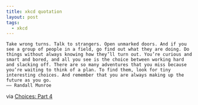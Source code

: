```yaml
---
title: xkcd quotation
layout: post
tags:
  - xkcd
---
```


    Take wrong turns. Talk to strangers. Open unmarked doors. And if you see a group of people in a field, go find out what they are doing. Do things without always knowing how they’ll turn out. You’re curious and smart and bored, and all you see is the choice between working hard and slacking off. There are so many adventures that you miss because you’re waiting to think of a plan. To find them, look for tiny interesting choices. And remember that you are always making up the future as you go.
    —— Randall Munroe
    
via [Choices: Part 4](http://xkcd.com/267/)